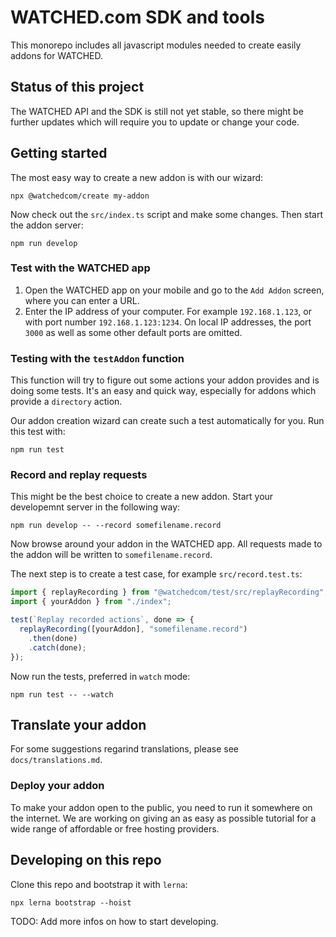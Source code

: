 # WATCHED.com SDK and tools

This monorepo includes all javascript modules needed to create easily addons for WATCHED.

## Status of this project

The WATCHED API and the SDK is still not yet stable, so there might be further updates which will require you to update or change your code.

## Getting started

The most easy way to create a new addon is with our wizard:

```shell
npx @watchedcom/create my-addon
```

Now check out the `src/index.ts` script and make some changes. Then start the addon server:

```shell
npm run develop
```

### Test with the WATCHED app

1. Open the WATCHED app on your mobile and go to the `Add Addon` screen, where you can enter a URL.
2. Enter the IP address of your computer. For example `192.168.1.123`, or with port number `192.168.1.123:1234`. On local IP addresses, the port `3000` as well as some other default ports are omitted.

### Testing with the `testAddon` function

This function will try to figure out some actions your addon provides and is doing some tests. It's an easy and quick way, especially for addons which provide a `directory` action.

Our addon creation wizard can create such a test automatically for you. Run this test with:

```shell
npm run test
```

### Record and replay requests

This might be the best choice to create a new addon. Start your developemnt server in the following way:

```shell
npm run develop -- --record somefilename.record
```

Now browse around your addon in the WATCHED app. All requests made to the addon will be written to `somefilename.record`.

The next step is to create a test case, for example `src/record.test.ts`:

```javascript
import { replayRecording } from "@watchedcom/test/src/replayRecording";
import { yourAddon } from "./index";

test(`Replay recorded actions`, done => {
  replayRecording([yourAddon], "somefilename.record")
    .then(done)
    .catch(done);
});
```

Now run the tests, preferred in `watch` mode:

```shell
npm run test -- --watch
```

## Translate your addon

For some suggestions regarind translations, please see `docs/translations.md`.

### Deploy your addon

To make your addon open to the public, you need to run it somewhere on the internet. We are working on giving an as easy as possible tutorial for a wide range of affordable or free hosting providers.

## Developing on this repo

Clone this repo and bootstrap it with `lerna`:

```shell
npx lerna bootstrap --hoist
```

TODO: Add more infos on how to start developing.
